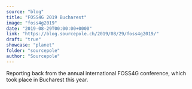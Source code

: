 ```yaml
---
source: "blog"
title: "FOSS4G 2019 Bucharest"
image: "foss4g2019"
date: "2019-08-29T00:00:00+0000"
link: "https://blog.sourcepole.ch/2019/08/29/foss4g2019/"
draft: "true"
showcase: "planet"
folder: "sourcepole"
author: "Sourcepole"
---
```


<p>Reporting back from the annual international FOSS4G conference, which took place in Bucharest this year.</p>
